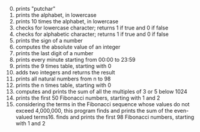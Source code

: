 0. prints "putchar"
1. prints the alphabet, in lowercase
2. prints 10 times the alphabet, in lowercase
3. checks for lowercase character; returns 1 if true and 0 if false
4. checks for alphabetic character; returns 1 if true and 0 if false
5. prints the sign of a number
6. computes the absolute value of an integer
7. prints the last digit of a number
8. prints every minute starting from 00:00 to 23:59
9. prints the 9 times table, starting with 0
10. adds two integers and returns the result
11. prints all natural numbers from n to 98
12. prints the n times table, starting with 0
13. computes and prints the sum of all the multiples of 3 or 5 below 1024
14. prints the first 50 Fibonacci numbers, starting with 1 and 2
15. considering the terms in the Fibonacci sequence whose values do not exceed 4,000,000, this program finds and prints the sum of the even-valued terms16. finds and prints the first 98 Fibonacci numbers, starting with 1 and 2
